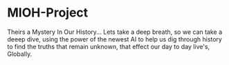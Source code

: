 # MIOH-Project
Theirs a Mystery In Our History... Lets take a deep breath, so we can take a deeep dive, using the power of the newest AI to help us dig through history to find the truths that remain unknown, that effect our day to day live's, Globally.
